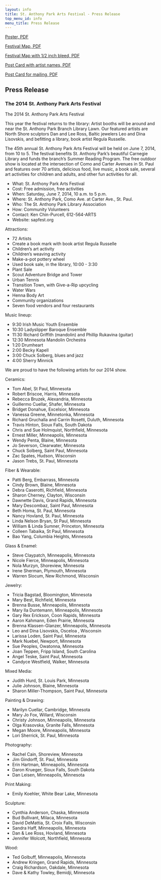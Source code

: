 ```yaml
---
layout: info
title: St. Anthony Park Arts Festival - Press Release
top_menu_id: info
menu_title: Press Release
---
```


[Poster, PDF](/info/SAPAFposter14.pdf)

[Festival Map, PDF](/info/Map2014.pdf)

[Festival Map with 1/2 inch bleed, PDF](/info/Map2014Bordered.pdf)

[Post Card with artist names, PDF](/info/SAPcardArtists.pdf)

[Post Card for mailing, PDF](/info/SAPpostcardmailers.pdf)

## Press Release

### The 2014 St. Anthony Park Arts Festival

The 2014 St. Anthony Park Arts Festival

This year the festival returns to the library: 
Artist booths will be around and near the St. Anthony Park Branch Library Lawn. 
Our featured artists are North Shore sculptors Dan and Lee Ross, 
Baltic jewelers Leo and Dina Lisovskis, 
and befitting a library, book artist Regula Russelle.

The 45th annual St. Anthony Park Arts Festival 
will be held on June 7, 2014, from 10 to 5. 
The festival benefits St. Anthony Park’s beautiful Carnegie Library 
and funds the branch’s Summer Reading Program. 
The free outdoor show is located at the intersection of 
Como and Carter Avenues in St. Paul and features over 70 artists, 
delicious food, live music, a book sale, 
several art activities for children and adults, and other fun activities for all.

- What: St. Anthony Park Arts Festival 
- Cost: Free admission, free activities
- When: Saturday, June 7, 2014, 10 a.m. to 5 p.m.
- Where: St. Anthony Park, Como Ave. at Carter Ave., St. Paul.
- Who: The St. Anthony Park Library Association   
- How: Community Volunteers
- Contact: Ken Chin-Purcell, 612-564-ARTS
- Website: sapfest.org

Attractions:

- 72 Artists
- Create a book mark with book artist Regula Russelle
- Children’s art activity
- Children’s weaving activity
- Make-a-pot pottery wheel
- Used book sale, in the library, 10:00 - 3:30
- Plant Sale
- Scout Adventure Bridge and Tower
- Urban Tennis
- Transition Town, with Give-a-Rip upcycling
- Water Wars
- Henna Body Art
- Community organizations
- Seven food vendors and four restaurants

Music lineup:

- 9:30  Irish Music Youth Ensemble
- 10:30  Ladyslipper Baroque Ensemble
- 11:30  Richard Griffith (mandolin) and Phillip Rukavina (guitar)
- 12:30  Minnesota Mandolin Orchestra
- 1:20  Drumheart
- 2:00  Becky Kapell
- 3:00  Chuck Solberg, blues and jazz
- 4:00  Sherry Minnick 

We are proud to have the following artists for our 2014 show. 

Ceramics:

- Tom Abel,    St Paul, Minnesota
- Robert Briscoe,    Harris, Minnesota
- Rebecca Bruzek,    Alexandria, Minnesota
- Guillermo Cuellar,    Shafer, Minnesota
- Bridget Donahue,    Excelsior, Minnesota
- Vanessa Greene,    Minnetonka, Minnesota
- Richard Gruchalla and Carrin Rosetti,    Duluth, Minnesota
- Travis Hinton,    Sioux Falls, South Dakota
- Chris and Sue Holmquist,    Northfield, Minnesota
- Ernest Miller,    Minneapolis, Minnesota
- Wendy Penta,    Blaine, Minnesota
- Jo Severson,    Clearwater, Minnesota
- Chuck Solberg,    Saint Paul, Minnesota
- Zac Spates,    Hudson, Wisconsin
- Jason Trebs,    St. Paul, Minnesota

Fiber & Wearable:

- Patti Berg,    Embarrass, Minnesota
- Cindy Brown,    Blaine, Minnesota
- Debra Caserotti,    Richfield, Minnesota
- Sharon Cherney,    Clayton, Wisconsin
- Dawnette Davis,    Grand Rapids, Minnesota
- Mary Descombaz,    Saint Paul, Minnesota
- Beth Homa,    St. Paul, Minnesota
- Nancy Hovland,    St. Paul, Minnesota
- Linda Nelson Bryan,    St Paul, Minnesota
- William & Linda Sumner,    Princeton, Minnesota
- Colleen Tabaika,    St Paul, Minnesota
- Bao Yang,    Columbia Heights, Minnesota

Glass & Enamel:

- Steve Claypatch,    Minneapolis, Minnesota
- Nicole Fierce,    Minneapolis, Minnesota
- Nola Murzyn,    Shoreview, Minnesota
- Irene Sherman,    Plymouth, Minnesota
- Warren Slocum,    New Richmond, Wisconsin

Jewelry:

- Tricia Bagstad,    Bloomington, Minnesota
- Mary Best,    Richfield, Minnesota
- Brenna Busse,    Minneapolis, Minnesota
- Mary Ila Duntemann,    Minneapolis, Minnesota
- Gary Rex Erickson,    Coon Rapids, Minnesota
- Aaron Kahmann,    Eden Prairie, Minnesota
- Brenna Klassen-Glanzer,    Minneapolis, Minnesota
- Leo and Dina Lisovskis,    Osceloa , Wisconsin
- Larissa Loden,    Saint Paul, Minnesota
- Mark Nuebel,    Newport, Minnesota
- Sue Peoples,    Owatonna, Minnesota
- Joan Teppen,    Fripp Island, South Carolina
- Angel Teske,    Saint Paul, Minnesota
- Candyce Westfield,    Walker, Minnesota

Mixed Media:

- Judith Hurd,    St. Louis Park, Minnesota
- Julie Johnson,    Blaine, Minnesota
- Sharon Miller-Thompson,    Saint Paul, Minnesota

Painting & Drawing:

- Marilyn Cuellar,    Cambridge, Minnesota
- Mary Jo Fox,    Willard, Wisconsin
- Christy Johnson,    Minneapolis, Minnesota
- Olga Krasovska,    Granite Falls, Minnesota
- Megan Moore,    Minneapolis, Minnesota
- Lori Sherrick,    St. Paul, Minnesota

Photography:

- Rachel Cain,    Shoreview, Minnesota
- Jim Gindorff,    St. Paul, Minnesota
- Erin Hartman,    Minneapolis, Minnesota
- Daron Krueger,    Sioux Falls, South Dakota
- Dan Leisen,    Minneapolis, Minnesota

Print Making:

- Emily Koehler,    White Bear Lake, Minnesota

Sculpture:

- Cynthia Anderson,    Chaska, Minnesota
- Bud Bullivant,    Milaca, Minnesota
- David DeMattia,    St. Croix Falls, Wisconsin
- Sandra Haff,    Minneapolis, Minnesota
- Dan & Lee Ross,    Hovland, Minnesota
- Jennifer Wolcott,    Northfield, Minnesota

Wood:

- Ted Golbuff,    Minneapolis, Minnesota
- Andrew Kringen,    Grand Rapids, Minnesota
- Craig Richardson,    Oakdale, Minnesota
- Dave & Kathy Towley,    Bemidji, Minnesota


